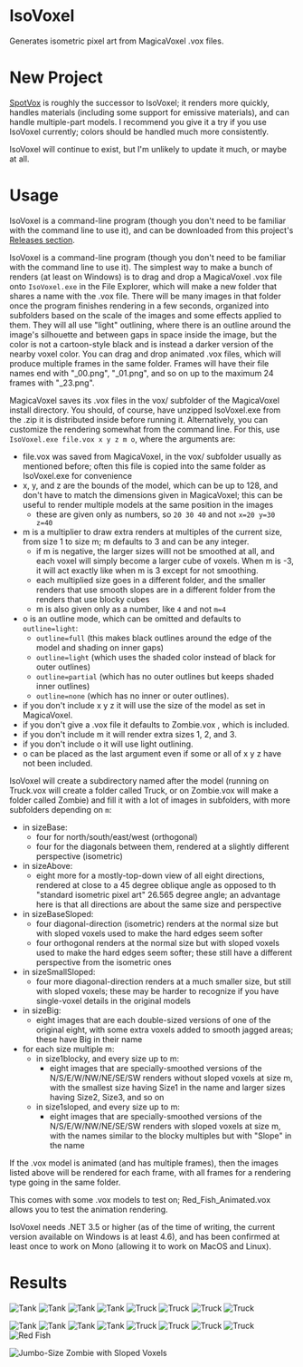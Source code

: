 IsoVoxel
========

Generates isometric pixel art from MagicaVoxel .vox files.

New Project
===========

[SpotVox](https://github.com/tommyettinger/spotvox) is roughly the successor to IsoVoxel; it renders more
quickly, handles materials (including some support for emissive materials), and can handle multiple-part models.
I recommend you give it a try if you use IsoVoxel currently; colors should be handled much more consistently.

IsoVoxel will continue to exist, but I'm unlikely to update it much, or maybe at all.

Usage
=====

IsoVoxel is a command-line program (though you don't need to be familiar with the command line to use it), and
can be downloaded from this project's [Releases section](https://github.com/tommyettinger/IsoVoxel/releases).

IsoVoxel is a command-line program (though you don't need to be familiar with the command line to use it).
The simplest way to make a bunch of renders (at least on Windows) is to drag and drop a MagicaVoxel .vox file
onto `IsoVoxel.exe` in the File Explorer, which will make a new folder that shares a name with the .vox file.
There will be many images in that folder once the program finishes rendering in a few seconds, organized into
subfolders based on the scale of the images and some effects applied to them. They will all use "light"
outlining, where there is an outline around the image's silhouette and between gaps in space inside the image,
but the color is not a cartoon-style black and is instead a darker version of the nearby voxel color. You can
drag and drop animated .vox files, which will produce multiple frames in the same folder. Frames will have
their file names end with "_00.png", "_01.png", and so on up to the maximum 24 frames with "_23.png".

MagicaVoxel saves its .vox files in the vox/ subfolder of the MagicaVoxel install directory.
You should, of course, have unzipped IsoVoxel.exe from the .zip it is distributed inside before running it.
Alternatively, you can customize the rendering somewhat from the command line.
For this, use `IsoVoxel.exe file.vox x y z m o`, where the arguments are:
  - file.vox was saved from MagicaVoxel, in the vox/ subfolder usually as mentioned before; often this file is copied
    into the same folder as IsoVoxel.exe for convenience
  - x, y, and z are the bounds of the model, which can be up to 128, and don't have to match the dimensions given in MagicaVoxel; 
    this can be useful to render multiple models at the same position in the images
    - these are given only as numbers, so `20 30 40` and not `x=20 y=30 z=40`
  - m is a multiplier to draw extra renders at multiples of the current size, from size 1 to size m; m defaults to 3 and can be any integer.
    - if m is negative, the larger sizes willl not be smoothed at all, and each voxel will simply become a larger cube of voxels. When m is -3, it will act exactly like when m is 3 except for not smoothing.
    - each multiplied size goes in a different folder, and the smaller renders that use smooth slopes are in a different folder from the renders that use blocky cubes
    - m is also given only as a number, like `4` and not `m=4`
  - o is an outline mode, which can be omitted and defaults to `outline=light`:
    - `outline=full` (this makes black outlines around the edge of the model and shading on inner gaps)
    - `outline=light` (which uses the shaded color instead of black for outer outlines)
    - `outline=partial` (which has no outer outlines but keeps shaded inner outlines)
    - `outline=none` (which has no inner or outer outlines).
  - if you don't include x y z it will use the size of the model as set in MagicaVoxel.
  - if you don't give a .vox file it defaults to Zombie.vox , which is included.
  - if you don't include m it will render extra sizes 1, 2, and 3.
  - if you don't include o it will use light outlining.
  - o can be placed as the last argument even if some or all of x y z have not been included.
  
IsoVoxel will create a subdirectory named after the model (running on Truck.vox will create a folder called Truck, or on
Zombie.vox will make a folder called Zombie) and fill it with a lot of images in subfolders, with more subfolders depending on `m`:
  - in sizeBase:
    - four for north/south/east/west (orthogonal)
    - four for the diagonals between them, rendered at a slightly different perspective (isometric)
  - in sizeAbove:
    - eight more for a mostly-top-down view of all eight directions, rendered at close to a 45 degree oblique angle as opposed to th
      "standard isometric pixel art"  26.565 degree angle; an advantage here is that all directions are about the same size and perspective
  - in sizeBaseSloped:
    - four diagonal-direction (isometric) renders at the normal size but with sloped voxels used to make the hard edges seem softer
    - four orthogonal renders at the normal size but with sloped voxels used to make the hard edges seem softer; these still have a different perspective from the isometric ones
  - in sizeSmallSloped:
    - four more diagonal-direction renders at a much smaller size, but still with sloped voxels; these may be harder to recognize if you have single-voxel details in the original models
  - in sizeBig:
    - eight images that are each double-sized versions of one of the original eight, with some extra voxels added to smooth jagged areas; these have Big in their name
  - for each size multiple m:
    - in size1blocky, and every size up to m:
      - eight images that are specially-smoothed versions of the N/S/E/W/NW/NE/SE/SW renders without sloped voxels at size m, with the smallest size having Size1 in the name and larger sizes having Size2, Size3, and so on
    - in size1sloped, and every size up to m:
      - eight images that are specially-smoothed versions of the N/S/E/W/NW/NE/SE/SW renders with sloped voxels at size m, with the names similar to the blocky multiples but with "Slope" in the name

If the .vox model is animated (and has multiple frames),  then the images listed above will be rendered for each frame, with all frames for a rendering type going in the same folder.

This comes with some .vox models to test on; Red_Fish_Animated.vox allows you to test the animation rendering.

IsoVoxel needs .NET 3.5 or higher (as of the time of writing, the current version available on Windows is at least 4.6),
and has been confirmed at least once to work on Mono (allowing it to work on MacOS and Linux).

Results
=======

![Tank](http://i.imgur.com/4dHLspK.png)
![Tank](http://i.imgur.com/BCe7tFl.png)
![Tank](http://i.imgur.com/P4H7W7Q.png)
![Tank](http://i.imgur.com/Fr6QpcR.png)
![Truck](http://i.imgur.com/eyKMYSu.png)
![Truck](http://i.imgur.com/RVa17b8.png)
![Truck](http://i.imgur.com/HxFCaaz.png)
![Truck](http://i.imgur.com/G6dkG2J.png)


![Tank](http://i.imgur.com/m2bjFBG.png)
![Tank](http://i.imgur.com/InLx1F4.png)
![Tank](http://i.imgur.com/iSlsC39.png)
![Tank](http://i.imgur.com/d8ubLGe.png)
![Truck](http://i.imgur.com/Vqm9K4a.png)
![Truck](http://i.imgur.com/7m3NETe.png)
![Truck](http://i.imgur.com/0f6jUdQ.png)
![Truck](http://i.imgur.com/Z6kjLN9.png)
![Red Fish](https://raw.githubusercontent.com/tommyettinger/IsoVoxel/master/RedFish.gif)

![Jumbo-Size Zombie with Sloped Voxels](https://i.imgur.com/nwaW7vV.png)
